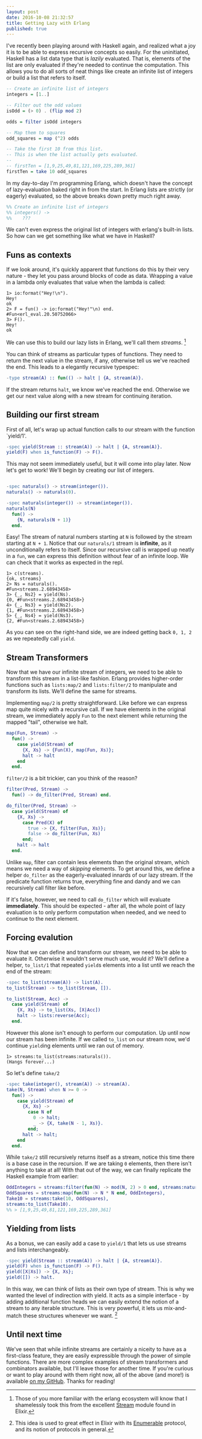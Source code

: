 ```yaml
---
layout: post
date: 2016-10-08 21:32:57
title: Getting Lazy with Erlang
published: true
---
```


I've recently been playing around with Haskell again, and realized what a joy it is to be able to express recursive concepts so easily. For the uninitiated, Haskell has a list data type that is _lazily_ evaluated. That is, elements of the list are only evaluated if they're needed to continue the computation. This allows you to do all sorts of neat things like create an infinite list of integers or build a list that refers to itself.

```haskell
-- Create an infinite list of integers
integers = [1..]

-- Filter out the odd values
isOdd = (> 0) . (flip mod 2)

odds = filter isOdd integers

-- Map them to squares
odd_squares = map (^2) odds

-- Take the first 10 from this list.
-- This is when the list actually gets evaluated.
--
-- firstTen = [1,9,25,49,81,121,169,225,289,361]
firstTen = take 10 odd_squares
```

In my day-to-day I'm programming Erlang, which doesn't have the concept of lazy-evaluation baked right in from the start. In Erlang lists are strictly (or eagerly) evaluated, so the above breaks down pretty much right away.

```erlang
%% Create an infinite list of integers
%% integers() ->
%%    ???
```

We can't even express the original list of integers with erlang's built-in lists. So how can we
get something like what we have in Haskell?

## Funs as contexts

If we look around, it's quickly apparent that functions do this by their very nature - they let you pass around blocks of code as data. Wrapping a value in a lambda only evaluates that value when the lambda is called:

```
1> io:format("Hey!\n").
Hey!
ok
2> F = fun() -> io:format("Hey!"\n) end.
#Fun<erl_eval.20.50752066>
3> F().
Hey!
ok
```

We can use this to build our lazy lists in Erlang, we'll call them *streams*. [^1]

You can think of streams as particular types of functions. They need to return the next value in the stream, if any, otherwise tell us we've reached the end. This leads to a elegantly recursive typespec:

```erlang
-type stream(A) :: fun(() -> halt | {A, stream(A)}.
```

If the stream returns `halt`, we know we've reached the end. Otherwise we get our next value along with a new stream for continuing iteration.

## Building our first stream

First of all, let's wrap up actual function calls to our stream with the function `yield/1'.

```erlang
-spec yield(Stream :: stream(A)) -> halt | {A, stream(A)}.
yield(F) when is_function(F) -> F().
```

This may not seem immediately useful, but it will come into play later. Now let's get to work! We'll begin by creating our list of integers.

```erlang

-spec naturals() -> stream(integer()).
naturals() -> naturals(0).

-spec naturals(integer()) -> stream(integer()).
naturals(N)
  fun() ->
    {N, naturals(N + 1)}
  end.
```

Easy! The stream of natural numbers starting at `N` is followed by the stream starting at `N + 1`. Notice that our `naturals/1` stream is __infinite__, as it unconditionally refers to itself. Since our recursive call is wrapped up neatly in a `fun`, we can express this definition without fear of an infinite loop. We can check that it works as expected in the repl.

```
1> c(streams).
{ok, streams}
2> Ns = naturals().
#Fun<streams.2.68943458>
3> {_, Ns2} = yield(Ns).
{0, #Fun<streams.2.68943458>}
4> {_, Ns3} = yield(Ns2).
{1, #Fun<streams.2.68943458>}
5> {_, Ns4} = yield(Ns3).
{2, #Fun<streams.2.68943458>}
```

As you can see on the right-hand side, we are indeed getting back `0, 1, 2` as we repeatedly call `yield`.

## Stream Transformers

Now that we have our infinite stream of integers, we need to be able to transform this stream in a list-like fashion. Erlang provides higher-order functions such as `lists:map/2` and `lists:filter/2` to manipulate and transform its lists. We'll define the same for streams.

Implementing `map/2` is pretty straightforward. Like before we can express map quite nicely with a recursive call. If we have elements in the original stream, we immediately apply `Fun` to the next element while returning the mapped "tail", otherwise we halt.

```erlang
map(Fun, Stream) ->
  fun() ->
    case yield(Stream) of
      {X, Xs} -> {Fun(X), map(Fun, Xs)};
      halt -> halt
    end
  end.
```

`filter/2` is a bit trickier, can you think of the reason?

```erlang
filter(Pred, Stream) ->
  fun() -> do_filter(Pred, Stream) end.

do_filter(Pred, Stream) ->
  case yield(Stream) of
    {X, Xs} ->
      case Pred(X) of
        true -> {X, filter(Fun, Xs)};
        false -> do_filter(Fun, Xs)
      end;
    halt -> halt
  end.
```

Unlike `map`, filter can contain less elements than the original stream, which means we need a way of _skipping_ elements. To get around this, we define a helper `do_filter` as the eagerly-evaluated innards of our lazy stream. If the predicate function returns true, everything fine and dandy and we can recursively call filter like before.

If it's false, however, we need to call `do_filter` which will evaluate __immediately__. This should be expected - after all, the whole point of lazy evaluation is to only perform computation when needed, and we need to continue to the next element.

## Forcing evalution

Now that we can define and transform our stream, we need to be able to evaluate it. Otherwise it wouldn't serve much use, would it? We'll define a helper, `to_list/1` that repeated `yield`s elements into a list until we reach the end of the stream:

```erlang
-spec to_list(stream(A)) -> list(A).
to_list(Stream) -> to_list(Stream, []).

to_list(Stream, Acc) ->
  case yield(Stream) of
    {X, Xs} -> to_list(Xs, [X|Acc])
    halt -> lists:reverse(Acc);
  end.
```

However this alone isn't enough to perform our computation. Up until now our stream has been infinite. If we called `to_list` on our stream now, we'd continue `yield`ing elements until we ran out of memory.

```
1> streams:to_list(streams:naturals()).
(Hangs forever...)
```

So let's define `take/2`

```erlang
-spec take(integer(), stream(A)) -> stream(A).
take(N, Stream) when N >= 0 ->
  fun() ->
    case yield(Stream) of
      {X, Xs} ->
        case N of
          0 -> halt;
          _ -> {X, take(N - 1, Xs)}.
        end;
      halt -> halt;
    end
  end.
```

While `take/2` still recursively returns itself as a stream, notice this time there is a base case in the recursion. If we are taking `0` elements, then there isn't anything to take at all! With that out of the way, we can finally replicate the Haskell example from earlier:

```erlang
OddIntegers = streams:filter(fun(N) -> mod(N, 2) > 0 end, streams:naturals()),
OddSquares = streams:map(fun(N) -> N * N end, OddIntegers),
Take10 = streams:take(10, OddSquares),
streams:to_list(Take10).
%% > [1,9,25,49,81,121,169,225,289,361]
```

## Yielding from lists

As a bonus, we can easily add a case to `yield/1` that lets us use streams and lists interchangeably.

```erlang
-spec yield(Stream :: stream(A)) -> halt | {A, stream(A)}.
yield(F) when is_function(F) -> F().
yield([X|Xs]) -> {X, Xs};
yield([]) -> halt.
```

In this way, we can think of lists as their own type of stream. This is why we wanted the level of indirection with yield. It acts as a simple interface - by adding additional function heads we can easily extend the notion of a stream to any iterable structure. This is very powerful, it lets us mix-and-match these structures whenever we want. [^2]

## Until next time

We've seen that while infinite streams are certainly a niceity to have as a first-class feature, they are easily expressible through the power of simple functions. There are more complex examples of stream transformers and combinators available, but I'll leave those for another time. If you're curious or want to play around with them right now, all of the above (and more!) is available [on my GitHub](https://github.com/cwbriones/streams). Thanks for reading!

[^1]: Those of you more familiar with the erlang ecosystem will know that I shamelessly took this from the excellent [Stream](http://elixir-lang.org/docs/stable/elixir/Stream.html) module found in Elixir.

[^2]: This idea is used to great effect in Elixir with its [Enumerable](http://elixir-lang.org/docs/stable/elixir/Enumerable.html) protocol, and its notion of protocols in general.
